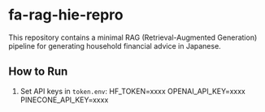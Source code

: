 # fa-rag-hie-repro

This repository contains a minimal RAG (Retrieval-Augmented Generation) pipeline
for generating household financial advice in Japanese.

## How to Run

1. Set API keys in `token.env`:
HF_TOKEN=xxxx
OPENAI_API_KEY=xxxx
PINECONE_API_KEY=xxxx
